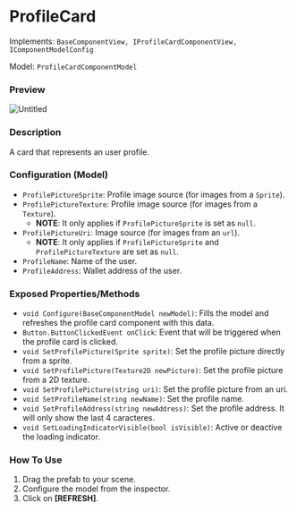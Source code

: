 # ProfileCard

Implements: `BaseComponentView, IProfileCardComponentView, IComponentModelConfig`

Model: `ProfileCardComponentModel`

### Preview

![Untitled](profile-card/Untitled.png)

### Description

A card that represents an user profile.

### Configuration (Model)

- `ProfilePictureSprite`: Profile image source (for images from a `Sprite`).
- `ProfilePictureTexture`: Profile image source (for images from a `Texture`).
    - **NOTE**: It only applies if `ProfilePictureSprite` is set as `null`.
- `ProfilePictureUri`: Image source (for images from an `url`).
    - **NOTE**: It only applies if `ProfilePictureSprite` and `ProfilePictureTexture` are set as `null`.
- `ProfileName`: Name of the user.
- `ProfileAddress`: Wallet address of the user.

### Exposed Properties/Methods

- `void Configure(BaseComponentModel newModel)`: Fills the model and refreshes the profile card component with this data.
- `Button.ButtonClickedEvent onClick`: Event that will be triggered when the profile card is clicked.
- `void SetProfilePicture(Sprite sprite)`: Set the profile picture directly from a sprite.
- `void SetProfilePicture(Texture2D newPicture)`: Set the profile picture from a 2D texture.
- `void SetProfilePicture(string uri)`: Set the profile picture from an uri.
- `void SetProfileName(string newName)`: Set the profile name.
- `void SetProfileAddress(string newAddress)`: Set the profile address. It will only show the last 4 caracteres.
- `void SetLoadingIndicatorVisible(bool isVisible)`: Active or deactive the loading indicator.

### How To Use

1. Drag the prefab to your scene.
2. Configure the model from the inspector.
3. Click on **[REFRESH]**.